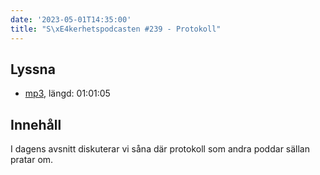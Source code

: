 ```yaml
---
date: '2023-05-01T14:35:00'
title: "S\xE4kerhetspodcasten #239 - Protokoll"
---
```

## Lyssna
* [mp3](https://traffic.libsyn.com/secure/sakerhetspodcasten/2023-04-12_Protokoll.mp3?dest-id=117848), längd: 01:01:05

## Innehåll
I dagens avsnitt diskuterar vi såna där protokoll som andra poddar sällan pratar om.
